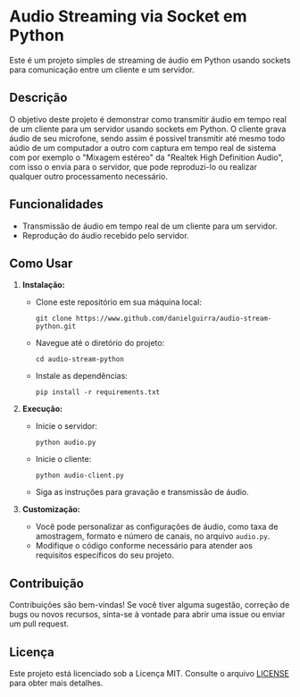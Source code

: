 # Audio Streaming via Socket em Python

Este é um projeto simples de streaming de áudio em Python usando sockets para comunicação entre um cliente e um servidor.

## Descrição

O objetivo deste projeto é demonstrar como transmitir áudio em tempo real de um cliente para um servidor usando sockets em Python. O cliente grava áudio de seu microfone, sendo assim é possivel transmitir até mesmo todo aúdio de um computador a outro com captura em tempo real de sistema com por exemplo o "Mixagem estéreo" da "Realtek High Definition Audio", com isso o envia para o servidor, que pode reproduzi-lo ou realizar qualquer outro processamento necessário.

## Funcionalidades

- Transmissão de áudio em tempo real de um cliente para um servidor.
- Reprodução do áudio recebido pelo servidor.

## Como Usar

1. **Instalação:**
   - Clone este repositório em sua máquina local:
     ```
     git clone https://www.github.com/danielguirra/audio-stream-python.git
     ```
   - Navegue até o diretório do projeto:
     ```
     cd audio-stream-python
     ```
   - Instale as dependências:
     ```
     pip install -r requirements.txt
     ```

2. **Execução:**
   - Inicie o servidor:
     ```
     python audio.py
     ```
   - Inicie o cliente:
     ```
     python audio-client.py
     ```
   - Siga as instruções para gravação e transmissão de áudio.

3. **Customização:**
   - Você pode personalizar as configurações de áudio, como taxa de amostragem, formato e número de canais, no arquivo `audio.py`.
   - Modifique o código conforme necessário para atender aos requisitos específicos do seu projeto.

## Contribuição

Contribuições são bem-vindas! Se você tiver alguma sugestão, correção de bugs ou novos recursos, sinta-se à vontade para abrir uma issue ou enviar um pull request.

## Licença

Este projeto está licenciado sob a Licença MIT. Consulte o arquivo [LICENSE](LICENSE) para obter mais detalhes.

